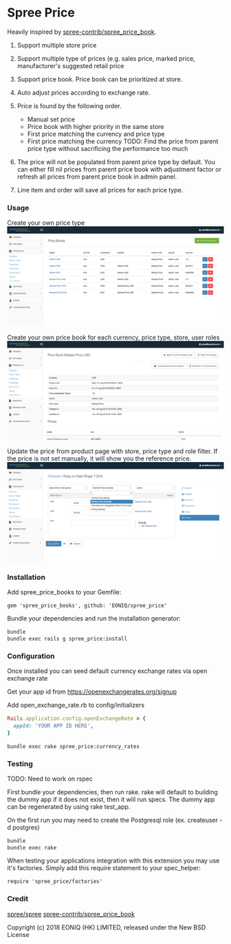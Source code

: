 # Spree Price

Heavily inspired by [spree-contrib/spree_price_book](https://github.com/spree-contrib/spree_price_books).
1. Support multiple store price
2. Support multiple type of prices (e.g. sales price, marked price, manufacturer's suggested retail price
3. Support price book. Price book can be prioritized at store.
4. Auto adjust prices according to exchange rate. 
5. Price is found by the following order.
    - Manual set price
    - Price book with higher priority in the same store
    - First price matching the currency and price type
    - First price matching the currency
    TODO: Find the price from parent price type without sacrificing the performance too much

6. The price will not be populated from parent price type by default. You can either fill nil prices from parent price book with adjustment factor or refresh all prices from parent price book in admin panel.

7. Line item and order will save all prices for each price type.

### Usage
Create your own price type
![Price Type](/docs/price-type.png?raw=true "Price Type")

Create your own price book for each currency, price type, store, user roles
![Price Book](/docs/price-book.png?raw=true "Price Book")

Update the price from product page with store, price type and role filter. If the price is not set manually, it will show you the reference price. 
![Variant Prices](/docs/variant-prices.png?raw=true "Variant Prices")

### Installation
Add spree_price_books to your Gemfile:

```shell
gem 'spree_price_books', github: 'EONIQ/spree_price'
```

Bundle your dependencies and run the installation generator:
```shell
bundle
bundle exec rails g spree_price:install
```

### Configuration
Once installed you can seed default currency exchange rates via open exchange rate

Get your app id from https://openexchangerates.org/signup

Add open_exchange_rate.rb to config/initializers
```ruby
Rails.application.config.openExchangeRate = {
  appId: 'YOUR APP ID HERE',
}
```

```shell
bundle exec rake spree_price:currency_rates
```

### Testing
TODO: Need to work on rspec

First bundle your dependencies, then run rake. rake will default to building the dummy app if it does not exist, then it will run specs. The dummy app can be regenerated by using rake test_app.

On the first run you may need to create the Postgresql role (ex. createuser -d postgres)

```
bundle
bundle exec rake
```

When testing your applications integration with this extension you may use it's factories. Simply add this require statement to your spec_helper:

```
require 'spree_price/factories'
```

### Credit
[spree/spree](https://github.com/spree/spree)
[spree-contrib/spree_price_book](https://github.com/spree-contrib/spree_price_books)

Copyright (c) 2018 EONIQ (HK) LIMITED, released under the New BSD License
